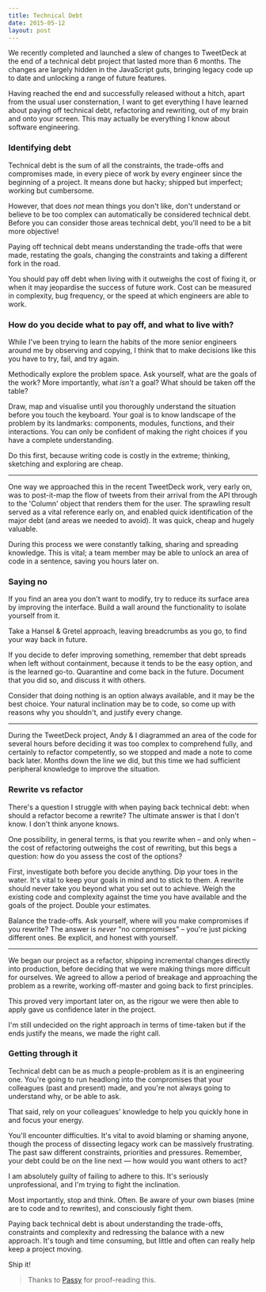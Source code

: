 ```yaml
---
title: Technical Debt
date: 2015-05-12
layout: post
---
```


We recently completed and launched a slew of changes to TweetDeck at the end of a technical debt project that lasted more than 6 months. The changes are largely hidden in the JavaScript guts, bringing legacy code up to date and unlocking a range of future features.

Having reached the end and successfully released without a hitch, apart from the usual user consternation, I want to get everything I have learned about paying off technical debt, refactoring and rewriting, out of my brain and onto your screen. This may actually be everything I know about software engineering.

### Identifying debt

Technical debt is the sum of all the constraints, the trade-offs and compromises made, in every piece of work by every engineer since the beginning of a project. It means done but hacky; shipped but imperfect; working but cumbersome.

However, that does *not* mean things you don't like, don't understand or believe to be too complex can automatically be considered technical debt. Before you can consider those areas technical debt, you'll need to be a bit more objective!

Paying off technical debt means understanding the trade-offs that were made, restating the goals, changing the constraints and taking a different fork in the road.

You should pay off debt when living with it outweighs the cost of fixing it, or when it may jeopardise the success of future work. Cost can be measured in complexity, bug frequency, or the speed at which engineers are able to work.

### How do you decide what to pay off, and what to live with?

While I've been trying to learn the habits of the more senior engineers around me by observing and copying, I think that to make decisions like this you have to try, fail, and try again.

Methodically explore the problem space. Ask yourself, what are the goals of the work? More importantly, what *isn't* a goal? What should be taken off the table?

Draw, map and visualise until you thoroughly understand the situation before you touch the keyboard. Your goal is to know landscape of the problem by its landmarks: components, modules, functions, and their interactions. You can only be confident of making the right choices if you have a complete understanding.

Do this first, because writing code is costly in the extreme; thinking, sketching and exploring are cheap.

---

One way we approached this in the recent TweetDeck work, very early on, was to post-it-map the flow of tweets from their arrival from the API through to the 'Column' object that renders them for the user. The sprawling result served as a vital reference early on, and enabled quick identification of the major debt (and areas we needed to avoid). It was quick, cheap and hugely valuable.

During this process we were constantly talking, sharing and spreading knowledge. This is vital; a team member may be able to unlock an area of code in a sentence, saving you hours later on.

### Saying no

If you find an area you don't want to modify, try to reduce its surface area by improving the interface. Build a wall around the functionality to isolate yourself from it.

Take a Hansel & Gretel approach, leaving breadcrumbs as you go, to find your way back in future.

If you decide to defer improving something, remember that debt spreads when left without containment, because it tends to be the easy option, and is the learned go-to. Quarantine and come back in the future. Document that you did so, and discuss it with others.

Consider that doing nothing is an option always available, and it may be the best choice. Your natural inclination may be to code, so come up with reasons why you shouldn't, and justify every change.

---

During the TweetDeck project, Andy & I diagrammed an area of the code for several hours before deciding it was too complex to comprehend fully, and certainly to refactor competently, so we stopped and made a note to come back later. Months down the line we did, but this time we had sufficient peripheral knowledge to improve the situation.

### Rewrite vs refactor

There's a question I struggle with when paying back technical debt: when should a refactor become a rewrite? The ultimate answer is that I don't know. I don't think anyone knows.

One possibility, in general terms, is that you rewrite when – and only when – the cost of refactoring outweighs the cost of rewriting, but this begs a question: how do you assess the cost of the options?

First, investigate both before you decide anything. Dip your toes in the water. It's vital to keep your goals in mind and to stick to them. A rewrite should never take you beyond what you set out to achieve. Weigh the existing code and complexity against the time you have available and the goals of the project. Double your estimates.

Balance the trade-offs. Ask yourself, where will you make compromises if you rewrite? The answer is *never* "no compromises" – you're just picking different ones. Be explicit, and honest with yourself.

---

We began our project as a refactor, shipping incremental changes directly into production, before deciding that we were making things more difficult for ourselves. We agreed to allow a period of breakage and approaching the problem as a rewrite, working off-master and going back to first principles.

This proved very important later on, as the rigour we were then able to apply gave us confidence later in the project.

I'm still undecided on the right approach in terms of time-taken but if the ends justify the means, we made the right call.

### Getting through it

Technical debt can be as much a people-problem as it is an engineering one. You're going to run headlong into the compromises that your colleagues (past and present) made, and you're not always going to understand why, or be able to ask.

That said, rely on your colleagues' knowledge to help you quickly hone in and focus your energy.

You'll encounter difficulties. It's vital to avoid blaming or shaming anyone, though the process of dissecting legacy work can be massively frustrating. The past saw different constraints, priorities and pressures. Remember, your debt could be on the line next — how would you want others to act?

I am absolutely guilty of failing to adhere to this. It's seriously unprofessional, and I'm trying to fight the inclination.

Most importantly, stop and think. Often. Be aware of your own biases (mine are to code and to rewrites), and consciously fight them.

Paying back technical debt is about understanding the trade-offs, constraints and complexity and redressing the balance with a new approach. It's tough and time consuming, but little and often can really help keep a project moving.

Ship it!

> Thanks to [Passy](https://twitter.com/passy) for proof-reading this.
